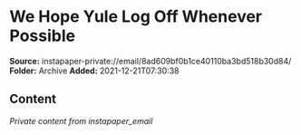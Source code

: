 # We Hope Yule Log Off Whenever Possible

**Source:** instapaper-private://email/8ad609bf0b1ce40110ba3bd518b30d84/
**Folder:** Archive
**Added:** 2021-12-21T07:30:38




## Content
*Private content from instapaper_email*
